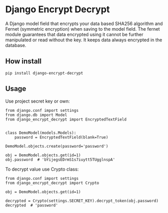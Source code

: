 # Django Encrypt Decrypt
 
A Django model field that encrypts your data based SHA256 algorithm and Fernet (symmetric encryption) when saving to the model field.  The fernet module guarantees that data encrypted using it cannot be further manipulated or read without the key.  It keeps data always encrypted in the database.

## How install

```
pip install django-encrypt-decrypt
```

## Usage

Use project secret key or own:

```
from django.conf import settings
from django.db import Model
from django_encrypt_decrypt import EncryptedTextField


class DemoModel(models.Models):
    password = EncryptedTextField(blank=True)
```

```
DemoModel.objects.create(password='password')
```

```
obj = DemoModel.objects.get(id=1)
obj.password  # 'bYijegsEDrmS1s7iuytt5TUgglnspA'
```

To decrypt value use Crypto class:

```
from django.conf import settings
from django_encrypt_decrypt import Crypto

obj = DemoModel.objects.get(id=1)

decrypted = Crypto(settings.SECRET_KEY).decrypt_token(obj.password)
decrypted  # 'password'
```
